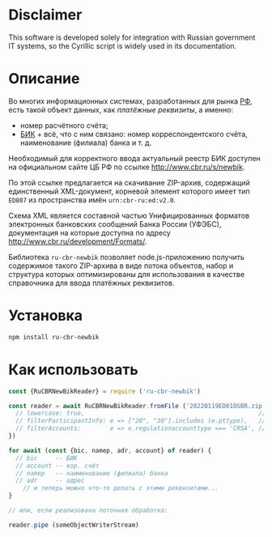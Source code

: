 # Disclaimer

This software is developed solely for integration with Russian government IT systems, so the Cyrillic script is widely used in its documentation.

# Описание

Во многих информационных системах, разработанных для рынка [РФ](https://ru.wikipedia.org/w/index.php?title=%D0%A0%D0%BE%D1%81%D1%81%D0%B8%D0%B9%D1%81%D0%BA%D0%B0%D1%8F_%D0%A4%D0%B5%D0%B4%D0%B5%D1%80%D0%B0%D1%86%D0%B8%D1%8F), есть такой объект данных, как _платёжные реквизиты_, а именно:
* номер расчётного счёта;
* [БИК](https://ru.wikipedia.org/wiki/%D0%91%D0%B0%D0%BD%D0%BA%D0%BE%D0%B2%D1%81%D0%BA%D0%B8%D0%B9_%D0%B8%D0%B4%D0%B5%D0%BD%D1%82%D0%B8%D1%84%D0%B8%D0%BA%D0%B0%D1%86%D0%B8%D0%BE%D0%BD%D0%BD%D1%8B%D0%B9_%D0%BA%D0%BE%D0%B4) + всё, что с ним связано: номер корреспондентского счёта, наименование (филиала) банка и т. д.

Необходимый для корректного ввода актуальный реестр БИК доступен на официальном сайте ЦБ РФ по ссылке http://www.cbr.ru/s/newbik.

По этой ссылке предлагается на скачивание ZIP-архив, содержащий единственный XML-документ, корневой элемент которого имеет тип `ED807` из пространства имён `urn:cbr-ru:ed:v2.0`.

Схема XML является составной частью Унифицированных форматов электронных банковских сообщений Банка России (УФЭБС), документация на которые доступна по адресу http://www.cbr.ru/development/Formats/.

Библиотека `ru-cbr-newbik` позволяет node.js-приложению получить содержимое такого ZIP-архива в виде потока объектов, набор и структура которых оптимизированы для использования в качестве справочника для ввода платёжных реквизитов.

# Установка
```sh
npm install ru-cbr-newbik
```
# Как использовать

```js
const {RuCBRNewBikReader} = require ('ru-cbr-newbik')

const reader = await RuCBRNewBikReader.fromFile ('20220119ED01OSBR.zip', {
  // lowercase: true,                                                // приводить имена к нижнему регистру
  // filterParticipantInfo: e => ["20", "30"].includes (e.pttype),   // кредитная организация или филиал
  // filterAccounts:        e => e.regulationaccounttype === 'CRSA', // корреспондентский счёт
})

for await (const {bic, namep, adr, account} of reader) {
  // bic     -- БИК
  // account -- кор. счёт
  // namep   -- наименование (филиала) банка
  // adr     -- адрес
    // и теперь можно что-то делать с этими реквизитами...
}

// или, если реализована поточная обработка:

reader.pipe (someObjectWriterStream)
```
